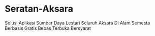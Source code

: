 # Seratan-Aksara
Solusi Aplikasi Sumber Daya Lestari Seluruh Aksara Di Alam Semesta Berbasis Gratis Bebas Terbuka Bersyarat
